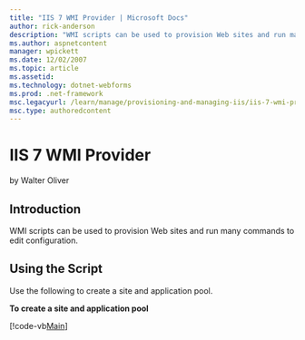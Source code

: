 ```yaml
---
title: "IIS 7 WMI Provider | Microsoft Docs"
author: rick-anderson
description: "WMI scripts can be used to provision Web sites and run many commands to edit configuration. Using the Script Use the following to create a site and applicati..."
ms.author: aspnetcontent
manager: wpickett
ms.date: 12/02/2007
ms.topic: article
ms.assetid: 
ms.technology: dotnet-webforms
ms.prod: .net-framework
msc.legacyurl: /learn/manage/provisioning-and-managing-iis/iis-7-wmi-provider
msc.type: authoredcontent
---
```

IIS 7 WMI Provider
====================
by Walter Oliver

## Introduction

WMI scripts can be used to provision Web sites and run many commands to edit configuration.

## Using the Script

Use the following to create a site and application pool.

**To create a site and application pool**

[!code-vb[Main](iis-7-wmi-provider/samples/sample1.vb)]